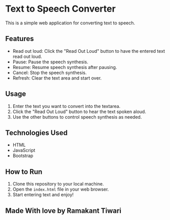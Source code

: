 # Text to Speech Converter

This is a simple web application for converting text to speech.

## Features

- Read out loud: Click the "Read Out Loud" button to have the entered text read out loud.
- Pause: Pause the speech synthesis.
- Resume: Resume speech synthesis after pausing.
- Cancel: Stop the speech synthesis.
- Refresh: Clear the text area and start over.

## Usage

1. Enter the text you want to convert into the textarea.
2. Click the "Read Out Loud" button to hear the text spoken aloud.
3. Use the other buttons to control speech synthesis as needed.

## Technologies Used

- HTML
- JavaScript
- Bootstrap

## How to Run

1. Clone this repository to your local machine.
2. Open the `index.html` file in your web browser.
3. Start entering text and enjoy!

## Made With love by Ramakant Tiwari
